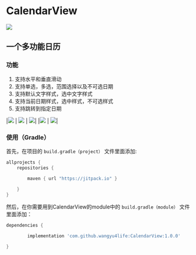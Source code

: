 # CalendarView
[![](https://jitpack.io/v/wangyu4life/CalendarView.svg)](https://jitpack.io/#wangyu4life/CalendarView)


## 一个多功能日历
### 功能
1. 支持水平和垂直滑动
2. 支持单选，多选，范围选择以及不可选日期
3. 支持默认文字样式，选中文字样式
4. 支持当前日期样式，选中样式，不可选样式
5. 支持跳转到指定日期

|![](https://s3.bmp.ovh/imgs/2025/02/22/72ff205eb1d4d858.gif) | ![](https://s3.bmp.ovh/imgs/2025/02/22/c5fbe7ff296daa26.gif) | ![](https://s3.bmp.ovh/imgs/2025/02/22/c2b0aeac453ea4f4.gif)|
|![](https://s3.bmp.ovh/imgs/2025/02/22/254727d67bb7162d.gif) | ![](https://s3.bmp.ovh/imgs/2025/02/22/78ca4f1aeb4686ba.gif)|

### 使用（Gradle）
首先，在项目的 `build.gradle（project）` 文件里面添加:

```gradle
allprojects {
	repositories {  

        maven { url "https://jitpack.io" }
		
    }
}
```

然后，在你需要用到CalendarView的module中的 `build.gradle（module）` 文件里面添加：
```gradle
dependencies {  

        implementation 'com.github.wangyu4life:CalendarView:1.0.0'

}
```